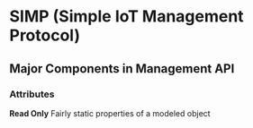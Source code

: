 # SIMP (Simple IoT Management Protocol)

## Major Components in Management API
### Attributes
**Read Only**
Fairly static properties of a modeled object
